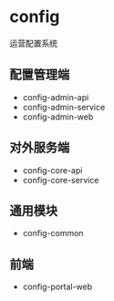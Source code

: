 # config
 运营配置系统
 
## 配置管理端
* config-admin-api
* config-admin-service
* config-admin-web

## 对外服务端
* config-core-api
* config-core-service

## 通用模块
* config-common

## 前端
* config-portal-web
